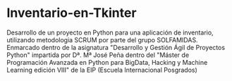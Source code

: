 # Inventario-en-Tkinter
Desarrollo de un proyecto en Python para una aplicación de inventario, utilizando metodologia SCRUM por parte del grupo SOLFAMIDAS.
Enmarcado dentro de la asignatura "Desarrollo y Gestión Ágil de Proyectos Python" impartida por Dª. Mª José Peña 
dentro del "Máster de Programación Avanzada en Python para BigData, Hacking y Machine Learning edición VIII" de la EIP (Escuela Internacional Posgrados)
